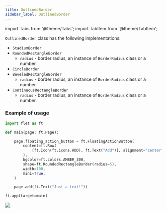 ```yaml
---
title: OutlinedBorder
sidebar_label: OutlinedBorder
---
```

import Tabs from '@theme/Tabs';
import TabItem from '@theme/TabItem';

`OutlinedBorder` class has the following implementations:

  * `StadiumBorder`
  * `RoundedRectangleBorder`
    * `radius` - border radius, an instance of `BorderRadius` class or a number.
  * `CircleBorder`
  * `BeveledRectangleBorder`
    * `radius` - border radius, an instance of `BorderRadius` class or a number.
  * `ContinuousRectangleBorder`
    * `radius` - border radius, an instance of `BorderRadius` class or a number.

### Example of usage

```python
import flet as ft

def main(page: ft.Page):

    page.floating_action_button = ft.FloatingActionButton(
        content=ft.Row(
            [ft.Icon(ft.icons.ADD), ft.Text("Add")], alignment="center", spacing=5
        ),
        bgcolor=ft.colors.AMBER_300,
        shape=ft.RoundedRectangleBorder(radius=5),
        width=100,
        mini=True,
    )

    page.add(ft.Text("Just a text!"))

ft.app(target=main)
```

<img src="/img/docs/controls/floatingactionbutton/fab-with-custom-shape.png" className="screenshot-20" />